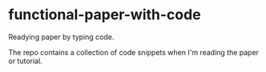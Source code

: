 # functional-paper-with-code

Readying paper by typing code.

The repo contains a collection of code snippets when I'm reading the paper or tutorial.